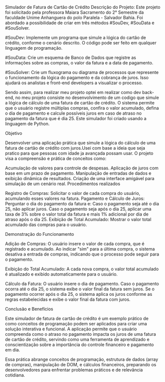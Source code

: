 Simulador de Fatura de Cartão de Crédito
Descrição do Projeto: Este projeto foi solicitado pela professora Maiara Sacramento do 2° Semestre da faculdade Unime Anhanguera do polo Paralela - Salvador Bahia. Foi abordado a possibilidade de criar em três métodos #SouDev, #SouData e #SouSolver.

#SouDev: Implemente um programa que simule a lógica do cartão de crédito, conforme o cenário descrito. O código pode ser feito em qualquer linguagem de programação.

#SouData: Crie um esquema de Banco de Dados que registre as informações sobre as compras, o valor da fatura e a data de pagamento.

#SouSolver: Crie um fluxograma ou diagrama de processos que represente o funcionamento da lógica do pagamento e da cobrança de juros. Isso ajudará os analistas e front-end developers a visualizar o processo.

Sendo assim, para realizar meu projeto optei em realizar como dev back-end, no meu projeto consiste no desenvolvimento de um codigo que simule a lógica de cálculo de uma fatura de cartão de crédito. O sistema permite que o usuário registre múltiplas compras, confira o valor acumulado, defina o dia de pagamento e calcule possíveis juros em caso de atraso no pagamento da fatura que é dia 25. Este simulador foi criado usando a linguagem de Python.

Objetivo

Desenvolver uma aplicação prática que simule a lógica do cálculo de uma fatura de cartão de crédito com juros.Usei com base a ideia que seja pratico para que pessoas com idade ja avançada possam usar. O projeto visa a compreensão e prática de conceitos como:

Acumulação de valores para controle de despesas.
Aplicação de juros com base em um prazo de pagamento.
Manipulação de entradas de dados e exibição dinâmica de resultados.
Criação de uma interface amigável para simulação de um cenário real.
Procedimentos realizados

Registro de Compras: Solicitar o valor de cada compra do usuário, acumulando esses valores na fatura.
Pagamento e Cálculo de Juros: Perguntar o dia do pagamento da fatura e: Caso o pagamento seja até o dia 25, não aplicar juros. Caso o pagamento seja após o dia 25, aplicar uma taxa de 3% sobre o valor total da fatura e mais 1% adicional por dia de atraso após o dia 25.
Exibição de Total Acumulado: Mostrar o valor total acumulado das compras para o usuário.


Demonstração do Funcionamento

Adição de Compras: O usuário insere o valor de cada compra, que é registrado e acumulado. Ao indicar "sim" para a última compra, o sistema desativa a entrada de compras, indicando que o processo pode seguir para o pagamento.

Exibição do Total Acumulado: A cada nova compra, o valor total acumulado é atualizado e exibido automaticamente para o usuário.

Cálculo da Fatura: O usuário insere o dia de pagamento. Caso o pagamento ocorra até o dia 25, o sistema exibe o valor final da fatura sem juros. Se o pagamento ocorrer após o dia 25, o sistema aplica os juros conforme as regras estabelecidas e exibe o valor final da fatura com juros.

Conclusão e Benefícios

Este simulador de fatura de cartão de crédito é um exemplo prático de como conceitos de programação podem ser aplicados para criar uma solução interativa e funcional. A aplicação permite que o usuário compreenda como o atraso no pagamento impacta os juros de uma fatura de cartão de crédito, servindo como uma ferramenta de aprendizado e conscientização sobre a importância do controle financeiro e pagamento em dia.

Essa prática abrange conceitos de programação, estrutura de dados (array de compras), manipulação de DOM, e cálculos financeiros, preparando os desenvolvedores para enfrentar problemas práticos e de relevância cotidiana.

